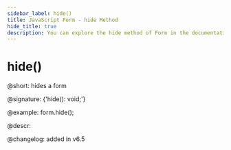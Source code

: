 ```yaml
---
sidebar_label: hide()
title: JavaScript Form - hide Method 
hide_title: true
description: You can explore the hide method of Form in the documentation of the DHTMLX JavaScript UI library. Browse developer guides and API reference, try out code examples and live demos, and download a free 30-day evaluation version of DHTMLX Suite 7.
---
```

 
# hide()

@short: hides a form

@signature: {'hide(): void;'}

@example:
form.hide();

@descr:

@changelog: added in v6.5

[comment]: # (@relatedapi: form/api/form_show_method.md form/api/form_isvisible_method.md)

[comment]: # (@related:form/work_with_form.md#hidingshowing-a-form)
